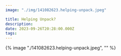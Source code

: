 ```yaml
---
image: "./img/141082623.helping-unpack.jpeg"

title: Helping Unpack?
description: 
date: 2023-09-26T20:28:00.000Z
tags: 
---
```

{% image "./141082623.helping-unpack.jpeg", "" %}